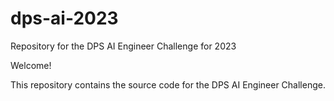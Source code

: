 # dps-ai-2023
Repository for the DPS AI Engineer Challenge for 2023

Welcome!

This repository contains the source code for the DPS AI Engineer Challenge.